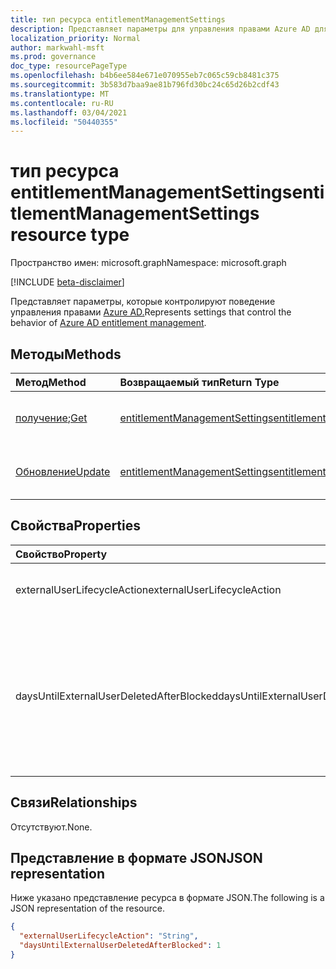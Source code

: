 ```yaml
---
title: тип ресурса entitlementManagementSettings
description: Представляет параметры для управления правами Azure AD для всех клиентов.
localization_priority: Normal
author: markwahl-msft
ms.prod: governance
doc_type: resourcePageType
ms.openlocfilehash: b4b6ee584e671e070955eb7c065c59cb8481c375
ms.sourcegitcommit: 3b583d7baa9ae81b796fd30bc24c65d26b2cdf43
ms.translationtype: MT
ms.contentlocale: ru-RU
ms.lasthandoff: 03/04/2021
ms.locfileid: "50440355"
---
```

# <a name="entitlementmanagementsettings-resource-type"></a><span data-ttu-id="b6565-103">тип ресурса entitlementManagementSettings</span><span class="sxs-lookup"><span data-stu-id="b6565-103">entitlementManagementSettings resource type</span></span>

<span data-ttu-id="b6565-104">Пространство имен: microsoft.graph</span><span class="sxs-lookup"><span data-stu-id="b6565-104">Namespace: microsoft.graph</span></span>

[!INCLUDE [beta-disclaimer](../../includes/beta-disclaimer.md)]

<span data-ttu-id="b6565-105">Представляет параметры, которые контролируют поведение управления правами [Azure AD.](entitlementmanagement-root.md)</span><span class="sxs-lookup"><span data-stu-id="b6565-105">Represents settings that control the behavior of [Azure AD entitlement management](entitlementmanagement-root.md).</span></span>

## <a name="methods"></a><span data-ttu-id="b6565-106">Методы</span><span class="sxs-lookup"><span data-stu-id="b6565-106">Methods</span></span>

| <span data-ttu-id="b6565-107">Метод</span><span class="sxs-lookup"><span data-stu-id="b6565-107">Method</span></span>       | <span data-ttu-id="b6565-108">Возвращаемый тип</span><span class="sxs-lookup"><span data-stu-id="b6565-108">Return Type</span></span> | <span data-ttu-id="b6565-109">Описание</span><span class="sxs-lookup"><span data-stu-id="b6565-109">Description</span></span> |
|:-------------|:------------|:------------|
| <span data-ttu-id="b6565-110">[получение](../api/entitlementmanagementsettings-get.md);</span><span class="sxs-lookup"><span data-stu-id="b6565-110">[Get](../api/entitlementmanagementsettings-get.md)</span></span> | [<span data-ttu-id="b6565-111">entitlementManagementSettings</span><span class="sxs-lookup"><span data-stu-id="b6565-111">entitlementManagementSettings</span></span>](entitlementmanagementsettings.md) | <span data-ttu-id="b6565-112">Ознакомьтесь с свойствами объекта **entitlementManagementSettings.**</span><span class="sxs-lookup"><span data-stu-id="b6565-112">Read the properties of an **entitlementManagementSettings** object.</span></span> |
| [<span data-ttu-id="b6565-113">Обновление</span><span class="sxs-lookup"><span data-stu-id="b6565-113">Update</span></span>](../api/entitlementmanagementsettings-update.md) | [<span data-ttu-id="b6565-114">entitlementManagementSettings</span><span class="sxs-lookup"><span data-stu-id="b6565-114">entitlementManagementSettings</span></span>](entitlementmanagementsettings.md) | <span data-ttu-id="b6565-115">Обновление свойств объекта **entitlementManagementSettings.**</span><span class="sxs-lookup"><span data-stu-id="b6565-115">Update the properties of an **entitlementManagementSettings** object.</span></span> |

## <a name="properties"></a><span data-ttu-id="b6565-116">Свойства</span><span class="sxs-lookup"><span data-stu-id="b6565-116">Properties</span></span>

| <span data-ttu-id="b6565-117">Свойство</span><span class="sxs-lookup"><span data-stu-id="b6565-117">Property</span></span>     | <span data-ttu-id="b6565-118">Тип</span><span class="sxs-lookup"><span data-stu-id="b6565-118">Type</span></span>        | <span data-ttu-id="b6565-119">Описание</span><span class="sxs-lookup"><span data-stu-id="b6565-119">Description</span></span> |
|:-------------|:------------|:------------|
|<span data-ttu-id="b6565-120">externalUserLifecycleAction</span><span class="sxs-lookup"><span data-stu-id="b6565-120">externalUserLifecycleAction</span></span>|<span data-ttu-id="b6565-121">String</span><span class="sxs-lookup"><span data-stu-id="b6565-121">String</span></span>|<span data-ttu-id="b6565-122">Один `None` из `BlockSignIn` , или `BlockSignInAndDelete` .</span><span class="sxs-lookup"><span data-stu-id="b6565-122">One of `None`, `BlockSignIn`, or `BlockSignInAndDelete`.</span></span> |
|<span data-ttu-id="b6565-123">daysUntilExternalUserDeletedAfterBlocked</span><span class="sxs-lookup"><span data-stu-id="b6565-123">daysUntilExternalUserDeletedAfterBlocked</span></span>|<span data-ttu-id="b6565-124">Int64</span><span class="sxs-lookup"><span data-stu-id="b6565-124">Int64</span></span>|<span data-ttu-id="b6565-125">Если это так, то количество дней после блокировки внешнего пользователя при входе до удаления `externalUserLifecycleAction` `BlockSignInAndDelete` учетной записи.</span><span class="sxs-lookup"><span data-stu-id="b6565-125">If `externalUserLifecycleAction` is `BlockSignInAndDelete`, the number of days after an external user is blocked from sign in before their account is deleted.</span></span>|

## <a name="relationships"></a><span data-ttu-id="b6565-126">Связи</span><span class="sxs-lookup"><span data-stu-id="b6565-126">Relationships</span></span>

<span data-ttu-id="b6565-127">Отсутствуют.</span><span class="sxs-lookup"><span data-stu-id="b6565-127">None.</span></span>

## <a name="json-representation"></a><span data-ttu-id="b6565-128">Представление в формате JSON</span><span class="sxs-lookup"><span data-stu-id="b6565-128">JSON representation</span></span>

<span data-ttu-id="b6565-129">Ниже указано представление ресурса в формате JSON.</span><span class="sxs-lookup"><span data-stu-id="b6565-129">The following is a JSON representation of the resource.</span></span>

<!-- {
  "blockType": "resource",
  "optionalProperties": [

  ],
  "@odata.type": "microsoft.graph.entitlementManagementSettings",
  "keyProperty": ""
}-->

```json
{
  "externalUserLifecycleAction": "String",
  "daysUntilExternalUserDeletedAfterBlocked": 1
}
```

<!-- uuid: 16cd6b66-4b1a-43a1-adaf-3a886856ed98
2019-02-04 14:57:30 UTC -->
<!-- {
  "type": "#page.annotation",
  "description": "entitlementManagementSettings resource",
  "keywords": "",
  "section": "documentation",
  "tocPath": ""
}-->


